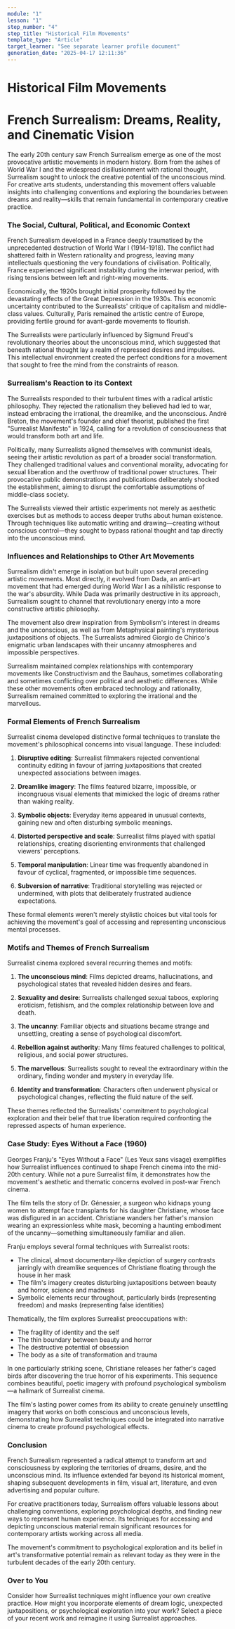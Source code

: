 ```yaml
---
module: "1"
lesson: "1"
step_number: "4"
step_title: "Historical Film Movements"
template_type: "Article"
target_learner: "See separate learner profile document"
generation_date: "2025-04-17 12:11:36"
---
```


# Historical Film Movements

# French Surrealism: Dreams, Reality, and Cinematic Vision

The early 20th century saw French Surrealism emerge as one of the most provocative artistic movements in modern history. Born from the ashes of World War I and the widespread disillusionment with rational thought, Surrealism sought to unlock the creative potential of the unconscious mind. For creative arts students, understanding this movement offers valuable insights into challenging conventions and exploring the boundaries between dreams and reality—skills that remain fundamental in contemporary creative practice.

### The Social, Cultural, Political, and Economic Context
French Surrealism developed in a France deeply traumatised by the unprecedented destruction of World War I (1914-1918). The conflict had shattered faith in Western rationality and progress, leaving many intellectuals questioning the very foundations of civilisation. Politically, France experienced significant instability during the interwar period, with rising tensions between left and right-wing movements.

Economically, the 1920s brought initial prosperity followed by the devastating effects of the Great Depression in the 1930s. This economic uncertainty contributed to the Surrealists' critique of capitalism and middle-class values. Culturally, Paris remained the artistic centre of Europe, providing fertile ground for avant-garde movements to flourish.

The Surrealists were particularly influenced by Sigmund Freud's revolutionary theories about the unconscious mind, which suggested that beneath rational thought lay a realm of repressed desires and impulses. This intellectual environment created the perfect conditions for a movement that sought to free the mind from the constraints of reason.

### Surrealism's Reaction to its Context
The Surrealists responded to their turbulent times with a radical artistic philosophy. They rejected the rationalism they believed had led to war, instead embracing the irrational, the dreamlike, and the unconscious. André Breton, the movement's founder and chief theorist, published the first "Surrealist Manifesto" in 1924, calling for a revolution of consciousness that would transform both art and life.

Politically, many Surrealists aligned themselves with communist ideals, seeing their artistic revolution as part of a broader social transformation. They challenged traditional values and conventional morality, advocating for sexual liberation and the overthrow of traditional power structures. Their provocative public demonstrations and publications deliberately shocked the establishment, aiming to disrupt the comfortable assumptions of middle-class society.

The Surrealists viewed their artistic experiments not merely as aesthetic exercises but as methods to access deeper truths about human existence. Through techniques like automatic writing and drawing—creating without conscious control—they sought to bypass rational thought and tap directly into the unconscious mind.

### Influences and Relationships to Other Art Movements
Surrealism didn't emerge in isolation but built upon several preceding artistic movements. Most directly, it evolved from Dada, an anti-art movement that had emerged during World War I as a nihilistic response to the war's absurdity. While Dada was primarily destructive in its approach, Surrealism sought to channel that revolutionary energy into a more constructive artistic philosophy.

The movement also drew inspiration from Symbolism's interest in dreams and the unconscious, as well as from Metaphysical painting's mysterious juxtapositions of objects. The Surrealists admired Giorgio de Chirico's enigmatic urban landscapes with their uncanny atmospheres and impossible perspectives.

Surrealism maintained complex relationships with contemporary movements like Constructivism and the Bauhaus, sometimes collaborating and sometimes conflicting over political and aesthetic differences. While these other movements often embraced technology and rationality, Surrealism remained committed to exploring the irrational and the marvellous.

### Formal Elements of French Surrealism
Surrealist cinema developed distinctive formal techniques to translate the movement's philosophical concerns into visual language. These included:

1. **Disruptive editing**: Surrealist filmmakers rejected conventional continuity editing in favour of jarring juxtapositions that created unexpected associations between images.

2. **Dreamlike imagery**: The films featured bizarre, impossible, or incongruous visual elements that mimicked the logic of dreams rather than waking reality.

3. **Symbolic objects**: Everyday items appeared in unusual contexts, gaining new and often disturbing symbolic meanings.

4. **Distorted perspective and scale**: Surrealist films played with spatial relationships, creating disorienting environments that challenged viewers' perceptions.

5. **Temporal manipulation**: Linear time was frequently abandoned in favour of cyclical, fragmented, or impossible time sequences.

6. **Subversion of narrative**: Traditional storytelling was rejected or undermined, with plots that deliberately frustrated audience expectations.

These formal elements weren't merely stylistic choices but vital tools for achieving the movement's goal of accessing and representing unconscious mental processes.

### Motifs and Themes of French Surrealism
Surrealist cinema explored several recurring themes and motifs:

1. **The unconscious mind**: Films depicted dreams, hallucinations, and psychological states that revealed hidden desires and fears.

2. **Sexuality and desire**: Surrealists challenged sexual taboos, exploring eroticism, fetishism, and the complex relationship between love and death.

3. **The uncanny**: Familiar objects and situations became strange and unsettling, creating a sense of psychological discomfort.

4. **Rebellion against authority**: Many films featured challenges to political, religious, and social power structures.

5. **The marvellous**: Surrealists sought to reveal the extraordinary within the ordinary, finding wonder and mystery in everyday life.

6. **Identity and transformation**: Characters often underwent physical or psychological changes, reflecting the fluid nature of the self.

These themes reflected the Surrealists' commitment to psychological exploration and their belief that true liberation required confronting the repressed aspects of human experience.

### Case Study: Eyes Without a Face (1960)
Georges Franju's "Eyes Without a Face" (Les Yeux sans visage) exemplifies how Surrealist influences continued to shape French cinema into the mid-20th century. While not a pure Surrealist film, it demonstrates how the movement's aesthetic and thematic concerns evolved in post-war French cinema.

The film tells the story of Dr. Génessier, a surgeon who kidnaps young women to attempt face transplants for his daughter Christiane, whose face was disfigured in an accident. Christiane wanders her father's mansion wearing an expressionless white mask, becoming a haunting embodiment of the uncanny—something simultaneously familiar and alien.

Franju employs several formal techniques with Surrealist roots:
- The clinical, almost documentary-like depiction of surgery contrasts jarringly with dreamlike sequences of Christiane floating through the house in her mask
- The film's imagery creates disturbing juxtapositions between beauty and horror, science and madness
- Symbolic elements recur throughout, particularly birds (representing freedom) and masks (representing false identities)

Thematically, the film explores Surrealist preoccupations with:
- The fragility of identity and the self
- The thin boundary between beauty and horror
- The destructive potential of obsession
- The body as a site of transformation and trauma

In one particularly striking scene, Christiane releases her father's caged birds after discovering the true horror of his experiments. This sequence combines beautiful, poetic imagery with profound psychological symbolism—a hallmark of Surrealist cinema.

The film's lasting power comes from its ability to create genuinely unsettling imagery that works on both conscious and unconscious levels, demonstrating how Surrealist techniques could be integrated into narrative cinema to create profound psychological effects.

### Conclusion
French Surrealism represented a radical attempt to transform art and consciousness by exploring the territories of dreams, desire, and the unconscious mind. Its influence extended far beyond its historical moment, shaping subsequent developments in film, visual art, literature, and even advertising and popular culture.

For creative practitioners today, Surrealism offers valuable lessons about challenging conventions, exploring psychological depths, and finding new ways to represent human experience. Its techniques for accessing and depicting unconscious material remain significant resources for contemporary artists working across all media.

The movement's commitment to psychological exploration and its belief in art's transformative potential remain as relevant today as they were in the turbulent decades of the early 20th century.

### Over to You
Consider how Surrealist techniques might influence your own creative practice. How might you incorporate elements of dream logic, unexpected juxtapositions, or psychological exploration into your work? Select a piece of your recent work and reimagine it using Surrealist approaches.